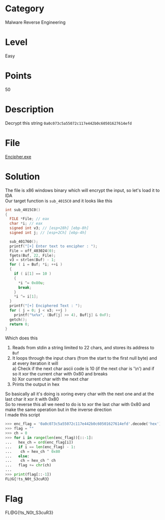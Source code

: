 # Category
Malware Reverse Engineering
# Level
Easy
# Points
50
# Description
Decrypt this string `0a0c073c5a55072c117e442b0c60501627614efd`
# File
[Encipher.exe](https://github.com/Revers3c-Team/CTF-writeups/raw/master/CyberTalents/Competitions/Helwan%20University%20CTF%20Competition/Encipher/Encipher.exe)
# Solution
The file is x86 windows binary which will encrypt the input, so let's load it to IDA</br>
Our target function is `sub_4015C0` and it looks like this</br>

```c++
int sub_4015C0()
{
  FILE *File; // eax
  char *i; // eax
  signed int v3; // [esp+28h] [ebp-8h]
  signed int j; // [esp+2Ch] [ebp-4h]

  sub_401760();
  printf("[+] Enter text to encipher : ");
  File = off_403024(0);
  fgets(Buf, 22, File);
  v3 = strlen(Buf) - 1;
  for ( i = Buf; *i; ++i )
  {
    if ( i[1] == 10 )
    {
      *i ^= 0x80u;
      break;
    }
    *i ^= i[1];
  }
  printf("[+] Enciphered Text : ");
  for ( j = 0; j < v3; ++j )
    printf("%x%x", (Buf[j] >> 4), Buf[j] & 0xF);
  getch();
  return 0;
}
```

Which does this</br>
1) Reads from stdin a string limited to 22 chars, and stores its address to `Buf`</br>
2) It loops through the input chars (from the start to the first null byte) and at every iteration it will</br>
a) Check if the next char ascii code is 10 (if the next char is '\n') and if so it xor the current char with 0x80 and breaks</br>
b) Xor current char with the next char</br>
3) Prints the output in hex</br>

So basically all it's doing is xoring every char with the next one and at the last char it xor it with 0x80</br>
So to reverse this all we need to do is to xor the last char with 0x80 and make the same operation but in the inverse direction</br>
I made this script</br>

```python
>>> enc_flag = '0a0c073c5a55072c117e442b0c60501627614efd'.decode('hex')
>>> flag = ""
>>> ch = 0
>>> for i in range(len(enc_flag))[::-1]:
...   hex_ch = ord(enc_flag[i])
...   if i == len(enc_flag) - 1:
...    ch = hex_ch ^ 0x80
...   else:
...    ch = hex_ch ^ ch
...   flag += chr(ch)
...
>>> print(flag[::-1])
FL@G{!ts_N0t_S3cuR3}
```

# Flag
FL@G{!ts_N0t_S3cuR3}
